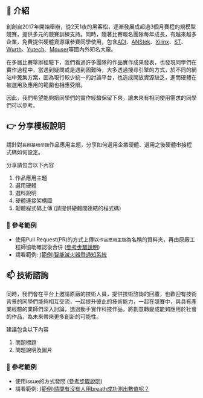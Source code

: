 ## :round_pushpin: 介紹
創創自2017年開始舉辦，從2天1夜的黑客松，逐漸發展成超過3個月賽程的規模型競賽，提供多元的競賽訓練支持。同時，隨著比賽報名團隊每年成長，有越來越多企業，免費提供硬體資源讓參賽同學使用，包含[ADI](https://www.analog.com/)、[ANStek](http://www.anstek.com.tw/)、[Xilinx](https://www.xilinx.com/)、[ST](https://www.st.com/)、[Wurth](https://www.wurth.com.tw/)、[Yutech](https://www.yutechealth.com/)、[Mouser](https://www.mouser.tw/)等國內外知名大廠。

在多屆比賽舉辦經驗下，我們看過許多團隊的作品實作成果發表，也發現同學們在實作過程中，當遇到疑問或是遇到困難時，大多透過搜尋引擎的方式，於不同的網站中蒐集方案，因為現行較少統一的討論平台，也造成開放資源缺乏，進而硬體在被選用及應用的範圍也相應受限。

因此，我們希望能夠把同學們的實作經驗保留下來，讓未來有相同使用需求的同學們可以參考。

## :point_right: 分享模板說明
請針對`長照基地命題`作品應用主題，分享如何選用企業硬體、選用之後硬體串接程式碼如何設定。

分享請包含以下內容
1. 作品應用主題
2. 選用硬體
3. 選料說明
4. 硬體連接架構圖
5. 韌體程式碼上傳 (請提供硬體間連結的程式碼)

### :memo: 參考範例
- 使用Pull Request(PR)的方式上傳以`作品應用主題`為名稱的資料夾，再由原廠工程師協助確認後合併 ([參考步驟說明](https://www.google.com/?hl=zh_tw))
- 請看範例: [(範例)智能滅火器暨通知系統](https://github.com/AIoTcompetition/SmartLongCare/tree/main/(%E7%AF%84%E4%BE%8B)%E6%99%BA%E8%83%BD%E6%BB%85%E7%81%AB%E5%99%A8%E6%9A%A8%E9%80%9A%E7%9F%A5%E7%B3%BB%E7%B5%B1)

## :mailbox: 技術諮詢
同時，我們會在平台上邀請原廠的技術人員，提供技術諮詢的回覆，也歡迎有技術背景的同學們能夠相互交流，一起提升彼此的技術能力，一起在競賽中，與具有產業經驗的業師們深入討論，透過動手實作科技作品，將創意轉變成能夠應用於社會的作品，為未來帶來更多創新的可能性。

建議包含以下內容
1. 問題標題
2. 問題說明及圖片

### :memo: 參考範例
- 使用issue的方式發問 ([參考步驟說明](https://www.google.com/?hl=zh_tw))
- 請看範例: [(範例)請問有沒有人用breath成功測出數值呢？](https://github.com/AIoTcompetition/SmartLongCare/issues/2)
